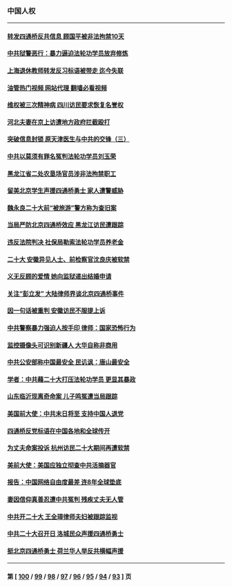 ### 中国人权
---
#### [转发四通桥反共信息 顾国平被非法拘禁10天](../../pages/ncid278/n13852888.md?10261645) 
#### [中共狱警恶行：暴力逼迫法轮功学员放弃修炼](../../pages/ncid278/n13851207.md?10261645) 
#### [上海退休教师转发反习标语被带走 迄今失联](../../pages/ncid278/n13852403.md?10261645) 
#### [油管热门视频 网站代理 翻墙必看视频](http://132.145.103.77:81/youtube.html?10261645)
#### [维权被三次精神病 四川访民要求恢复名誉权](../../pages/ncid278/n13851812.md?10261645) 
#### [河北夫妻在京上访遭地方政府拦截殴打](../../pages/ncid278/n13851214.md?10261645) 
#### [突破信息封锁 原天津医生与中共的交锋（三）](../../pages/ncid278/n13849718.md?10261645) 
#### [中共以莫须有罪名冤判法轮功学员刘玉荣](../../pages/ncid278/n13850139.md?10261645) 
#### [黑龙江省二处农垦场官员涉非法拘禁职工](../../pages/ncid278/n13851061.md?10261645) 
#### [留美北京学生声援四通桥勇士 家人遭警威胁](../../pages/ncid278/n13850956.md?10261645) 
#### [魏永良二十大前“被旅游”警方称为查旧案](../../pages/ncid278/n13850621.md?10261645) 
#### [当局严防北京四通桥效应 黑龙江访民遭跟踪](../../pages/ncid278/n13850235.md?10261645) 
#### [违反法院判决 社保局勒索法轮功学员养老金](../../pages/ncid278/n13847343.md?10261645) 
#### [二十大 安徽异见人士、前检察官沈良庆被软禁](../../pages/ncid278/n13850071.md?10261645) 
#### [义无反顾的爱情 她向监狱递出结婚申请](../../pages/ncid278/n13849716.md?10261645) 
#### [关注“彭立发” 大陆律师界谈北京四通桥事件](../../pages/ncid278/n13849566.md?10261645) 
#### [因一句话被重判 安徽访民不服提上诉](../../pages/ncid278/n13849544.md?10261645) 
#### [中共警察暴力强迫人按手印 律师：国家恐怖行为](../../pages/ncid278/n13848797.md?10261645) 
#### [监控摄像头可识别新疆人 大华自称非商用](../../pages/ncid278/n13848882.md?10261645) 
#### [中共公安部称中国最安全 民讥讽：唐山最安全](../../pages/ncid278/n13848759.md?10261645) 
#### [学者：中共藉二十大打压法轮功学员 更显其暴政](../../pages/ncid278/n13847577.md?10261645) 
#### [山东临沂现离奇命案 儿子鸣冤遭当局跟踪](../../pages/ncid278/n13847716.md?10261645) 
#### [美国前大使：中共末日将至 支持中国人退党](../../pages/ncid278/n13848220.md?10261645) 
#### [四通桥反党标语在中国各地和全球传开](../../pages/ncid278/n13848108.md?10261645) 
#### [为丈夫命案投诉 杭州访民二十大期间再遭软禁](../../pages/ncid278/n13848051.md?10261645) 
#### [美前大使：美国应独立彻查中共活摘器官](../../pages/ncid278/n13848059.md?10261645) 
#### [报告：中国网络自由度最差 连8年全球垫底](../../pages/ncid278/n13847862.md?10261645) 
#### [妻因信仰真善忍遭中共冤判 残疾丈夫无人管](../../pages/ncid278/n13844598.md?10261645) 
#### [中共开二十大 王全璋律师夫妇被跟踪监视](../../pages/ncid278/n13846925.md?10261645) 
#### [中共二十大召开日 洛城民众声援四通桥勇士](../../pages/ncid278/n13846810.md?10261645) 
#### [挺北京四通桥勇士 荷兰华人举反共横幅声援](../../pages/ncid278/n13846812.md?10261645) 

---
#### 第 [ [100](./100.md?10261645) / [99](./99.md?10261645) / [98](./98.md?10261645) / [97](./97.md?10261645) / [96](./96.md?10261645) / [95](./95.md?10261645) / [94](./94.md?10261645) / [93](./93.md?10261645) ] 页
